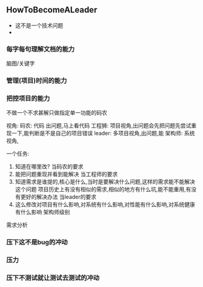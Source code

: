 HowToBecomeALeader
-----

* 这不是一个技术问题
*


### 每字每句理解文档的能力
脑图/关键字

### 管理(项目)时间的能力

### 把控项目的能力

不做一个不求甚解只做指定单一功能的码农

视角:
码农: 代码 出问题,马上看代码
工程狮: 项目视角,出问题会先把问题先尝试重现一下,能判断是不是自己的项目错误
leader: 多项目视角,出问题,能
架构师: 系统视角,

一个任务:
1. 知道在哪里改?   当码农的要求
2. 能把问题重现并看到能解决   当工程师的要求
3. 知道需求是谁提的,核心是什么,当时是要解决什么问题,这样的需求能不能解决这个问题
   项目历史上有没有相似的需求,相似的地方有什么坑,能不能重用,有没有更好的解决办法 当leader的要求
4. 这么修改对项目有什么影响,对系统有什么影响,对性能有什么影响,对系统健康有什么影响 架构师级别

需求分析

### 压下这不是bug的冲动

### 压力

### 压下不测试就让测试去测试的冲动
